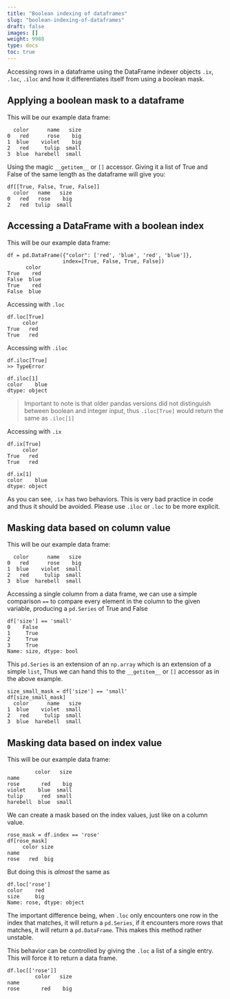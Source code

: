```yaml
---
title: "Boolean indexing of dataframes"
slug: "boolean-indexing-of-dataframes"
draft: false
images: []
weight: 9988
type: docs
toc: true
---
```


Accessing rows in a dataframe using the DataFrame indexer objects `.ix`, `.loc`, `.iloc` and how it differentiates itself from using a boolean mask.


## Applying a boolean mask to a dataframe
This will be our example data frame:

      color      name   size
    0   red      rose    big
    1  blue    violet    big
    2   red     tulip  small
    3  blue  harebell  small

Using the magic `__getitem__` or `[]` accessor. Giving it a list of True and False of the same length as the dataframe will give you:

    df[[True, False, True, False]]
      color   name   size
    0   red   rose    big
    2   red  tulip  small





## Accessing a DataFrame with a boolean index
This will be our example data frame:

    df = pd.DataFrame({"color": ['red', 'blue', 'red', 'blue']},
                      index=[True, False, True, False])
          color
    True    red
    False  blue
    True    red
    False  blue

Accessing with `.loc`

    df.loc[True]
         color
    True   red
    True   red

Accessing with `.iloc`

    df.iloc[True]
    >> TypeError

    df.iloc[1]
    color    blue
    dtype: object

>Important to note is that older pandas versions did not distinguish between boolean and integer input, thus `.iloc[True]` would return the same as `.iloc[1]`

Accessing with `.ix`

    df.ix[True]
         color
    True   red
    True   red
    
    df.ix[1]
    color    blue
    dtype: object

As you can see, `.ix` has two behaviors. This is very bad practice in code and thus it should be avoided. Please use `.iloc` or `.loc` to be more explicit.

## Masking data based on column value
This will be our example data frame:

      color      name   size
    0   red      rose    big
    1  blue    violet  small
    2   red     tulip  small
    3  blue  harebell  small

Accessing a single column from a data frame, we can use a simple comparison `==` to compare every element in the column to the given variable, producing a `pd.Series` of True and False

    df['size'] == 'small'
    0    False
    1     True
    2     True
    3     True
    Name: size, dtype: bool

This `pd.Series` is an extension of an `np.array` which is an extension of a simple `list`, Thus we can hand this to the `__getitem__` or `[]` accessor as in the above example.

    size_small_mask = df['size'] == 'small'
    df[size_small_mask]
      color      name   size
    1  blue    violet  small
    2   red     tulip  small
    3  blue  harebell  small

## Masking data based on index value
This will be our example data frame:

             color   size
    name                 
    rose       red    big
    violet    blue  small
    tulip      red  small
    harebell  blue  small

We can create a mask based on the index values, just like on a column value.

    rose_mask = df.index == 'rose'
    df[rose_mask]
         color size
    name           
    rose   red  big

But doing this is *almost* the same as

    df.loc['rose']
    color    red
    size     big
    Name: rose, dtype: object

The important difference being, when `.loc` only encounters one row in the index that matches, it will return a `pd.Series`, if it encounters more rows that matches, it will return a `pd.DataFrame`. This makes this method rather unstable.

This behavior can be controlled by giving the `.loc` a list of a single entry. This will force it to return a data frame.

    df.loc[['rose']]
             color   size
    name                 
    rose       red    big





